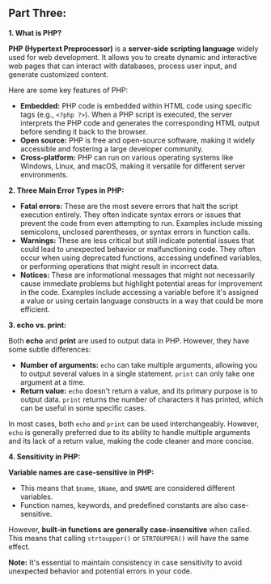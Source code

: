 ## **Part Three:**

**1. What is PHP?**

**PHP (Hypertext Preprocessor)** is a **server-side scripting language** widely used for web development. It allows you to create dynamic and interactive web pages that can interact with databases, process user input, and generate customized content. 

Here are some key features of PHP:

* **Embedded:** PHP code is embedded within HTML code using specific tags (e.g., `<?php ?>`). When a PHP script is executed, the server interprets the PHP code and generates the corresponding HTML output before sending it back to the browser.
* **Open source:** PHP is free and open-source software, making it widely accessible and fostering a large developer community.
* **Cross-platform:** PHP can run on various operating systems like Windows, Linux, and macOS, making it versatile for different server environments.

**2. Three Main Error Types in PHP:**

* **Fatal errors:** These are the most severe errors that halt the script execution entirely. They often indicate syntax errors or issues that prevent the code from even attempting to run. Examples include missing semicolons, unclosed parentheses, or syntax errors in function calls.
* **Warnings:** These are less critical but still indicate potential issues that could lead to unexpected behavior or malfunctioning code. They often occur when using deprecated functions, accessing undefined variables, or performing operations that might result in incorrect data.
* **Notices:** These are informational messages that might not necessarily cause immediate problems but highlight potential areas for improvement in the code. Examples include accessing a variable before it's assigned a value or using certain language constructs in a way that could be more efficient.

**3. echo vs. print:**

Both **echo** and **print** are used to output data in PHP. However, they have some subtle differences:

* **Number of arguments:** `echo` can take multiple arguments, allowing you to output several values in a single statement. `print` can only take one argument at a time.
* **Return value:** `echo` doesn't return a value, and its primary purpose is to output data. `print` returns the number of characters it has printed, which can be useful in some specific cases.

In most cases, both `echo` and `print` can be used interchangeably. However, `echo` is generally preferred due to its ability to handle multiple arguments and its lack of a return value, making the code cleaner and more concise.

**4. Sensitivity in PHP:**

**Variable names are case-sensitive in PHP:**

* This means that `$name`, `$Name`, and `$NAME` are considered different variables.
* Function names, keywords, and predefined constants are also case-sensitive.

However, **built-in functions are generally case-insensitive** when called. This means that calling `strtoupper()` or `STRTOUPPER()` will have the same effect.

**Note:** It's essential to maintain consistency in case sensitivity to avoid unexpected behavior and potential errors in your code.